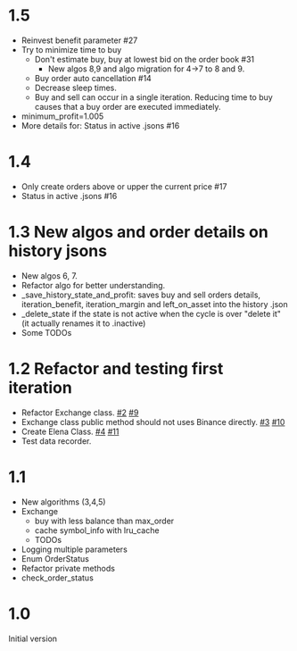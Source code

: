 # 1.5 
- Reinvest benefit parameter #27
- Try to minimize time to buy 
  - Don't estimate buy, buy at lowest bid on the order book #31
    - New algos 8,9 and algo migration for 4->7 to 8 and 9.
  - Buy order auto cancellation #14
  - Decrease sleep times.
  - Buy and sell can occur in a single iteration. Reducing time to buy causes that a buy order are executed immediately.
- minimum_profit=1.005
- More details for: Status in active .jsons #16

# 1.4
- Only create orders above or upper the current price #17
- Status in active .jsons #16

# 1.3 New algos and order details on history jsons
- New algos 6, 7.
- Refactor algo for better understanding.
- _save_history_state_and_profit: saves buy and sell orders details, iteration_benefit, iteration_margin and left_on_asset into the history .json
- _delete_state if the state is not active when the cycle is over "delete it" (it actually renames it to .inactive)
- Some TODOs

# 1.2 Refactor and testing first iteration
- Refactor Exchange class. [#2](https://github.com/Ciskam-Lab/elena/issues/2) [#9](https://github.com/Ciskam-Lab/elena/issues/9)
- Exchange class public method should not uses Binance directly. [#3](https://github.com/Ciskam-Lab/elena/issues/3) [#10](https://github.com/Ciskam-Lab/elena/issues/10) 
- Create Elena Class. [#4](https://github.com/Ciskam-Lab/elena/issues/4) [#11](https://github.com/Ciskam-Lab/elena/issues/11) 
- Test data recorder.

# 1.1
- New algorithms (3,4,5)
- Exchange 
  - buy with less balance than max_order
  - cache symbol_info with lru_cache
  - TODOs
- Logging multiple parameters
- Enum OrderStatus
- Refactor private methods
- check_order_status

# 1.0
Initial version